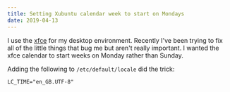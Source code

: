 ```yaml
---
title: Setting Xubuntu calendar week to start on Mondays
date: 2019-04-13
---
```


I use the [xfce](https://xfce.org/) for my desktop environment. Recently I've
been trying to fix all of the little things that bug me but aren't really
important. I wanted the xfce calendar to start weeks on Monday rather than
Sunday.

Adding the following to `/etc/default/locale` did the trick:

```
LC_TIME="en_GB.UTF-8"
```
